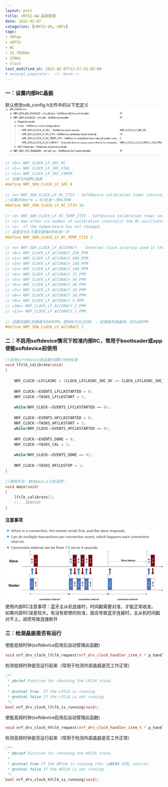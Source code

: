 ```yaml
---
layout: post
title: nRF52-QA-晶振配置
date: 2022-02-07
categories: [nRF52-QA, nRFx]
tags:
- nRFgo 
- nRF52
- RC
- 32.768KHz
- 32NHz
- Clock
last_modified_at: 2022-02-07T12:57:42-05:00
# excerpt_separator:  <!--more-->
---
```


### 一：设置内部RC晶振
默认修改sdk_config.h文件中的以下宏定义
![内部RC校准图示](/assets/images/home/rc_check.png)
```cpp
// <0=> NRF_CLOCK_LF_SRC_RC 
// <1=> NRF_CLOCK_LF_SRC_XTAL 
// <2=> NRF_CLOCK_LF_SRC_SYNTH
// 设置为内部RC晶振
#define NRF_SDH_CLOCK_LF_SRC 0  

// <o> NRF_SDH_CLOCK_LF_RC_CTIV - SoftDevice calibration timer interval. 
//设置250ms*6 = 8s校准一次RC时钟
#define NRF_SDH_CLOCK_LF_RC_CTIV 16  

// <o> NRF_SDH_CLOCK_LF_RC_TEMP_CTIV - SoftDevice calibration timer interval under constant temperature. 
// <i> How often (in number of calibration intervals) the RC oscillator shall be calibrated
// <i>  if the temperature has not changed.
// 温度变化0.5摄氏度每4秒校准一次
#define NRF_SDH_CLOCK_LF_RC_TEMP_CTIV 2  

// <o> NRF_SDH_CLOCK_LF_ACCURACY  - External clock accuracy used in the LL to compute timing.
// <0=> NRF_CLOCK_LF_ACCURACY_250_PPM 
// <1=> NRF_CLOCK_LF_ACCURACY_500_PPM 
// <2=> NRF_CLOCK_LF_ACCURACY_150_PPM 
// <3=> NRF_CLOCK_LF_ACCURACY_100_PPM 
// <4=> NRF_CLOCK_LF_ACCURACY_75_PPM 
// <5=> NRF_CLOCK_LF_ACCURACY_50_PPM 
// <6=> NRF_CLOCK_LF_ACCURACY_30_PPM 
// <7=> NRF_CLOCK_LF_ACCURACY_20_PPM 
// <8=> NRF_CLOCK_LF_ACCURACY_10_PPM 
// <9=> NRF_CLOCK_LF_ACCURACY_5_PPM 
// <10=> NRF_CLOCK_LF_ACCURACY_2_PPM 
// <11=> NRF_CLOCK_LF_ACCURACY_1_PPM 

// 设置内部RC的精度为500PPM，即500万分之500  ，如果是外部晶体，则为20PPM
#define NRF_SDH_CLOCK_LF_ACCURACY 1  
```


### 二：不启用softdevice情况下校准内部RC，常用于bootloader或app使能softdevice前使用
```cpp
//启用softdevice前设置内部RC时钟校准
void lfclk_calibrate(void)
{
  
    NRF_CLOCK->LFCLKSRC = (CLOCK_LFCLKSRC_SRC_RC << CLOCK_LFCLKSRC_SRC_Pos);
  
    NRF_CLOCK->EVENTS_LFCLKSTARTED = 0;
    NRF_CLOCK->TASKS_LFCLKSTART = 1;
  
    while(NRF_CLOCK->EVENTS_LFCLKSTARTED == 0);
  
    NRF_CLOCK->EVENTS_HFCLKSTARTED = 0;
    NRF_CLOCK->TASKS_HFCLKSTART = 1;
    while(NRF_CLOCK->EVENTS_HFCLKSTARTED == 0);
  
    NRF_CLOCK->EVENTS_DONE = 0;
    NRF_CLOCK->TASKS_CAL = 1;
  
    while(NRF_CLOCK->EVENTS_DONE == 0);
  
    NRF_CLOCK->TASKS_HFCLKSTOP = 1;
}

//使用方法：放在main入口处调用：
void main(void)
{
    lfclk_calibrate();
    //...其他代码
}
```
#### 注意事项
![蓝牙主从机连接时间戳对应示意图](/assets/images/home/ble_conn.png)
使用内部RC注意事项：蓝牙主从机连接时，时间戳需要对准，才能正常收发。<br>
如果内部RC误差较大，有没有即使的校准，就会导致蓝牙连接时，主从机时间戳对不上，进而导致连接断开<br>



### 三：检测晶振是否有运行
使能低频时钟(softdevice启用后自动管理此函数)
```cpp
void nrf_drv_clock_lfclk_request(nrf_drv_clock_handler_item_t * p_handler_item);
```
检测低频时钟是否运行起来（常用于检测外部晶振是否工作正常）
```cpp
/**
 * @brief Function for checking the LFCLK state.
 *
 * @retval true  If the LFCLK is running.
 * @retval false If the LFCLK is not running.
 */
bool nrf_drv_clock_lfclk_is_running(void);
```

使能高频时钟(softdevice启用后自动管理此函数)
```cpp
void nrf_drv_clock_hfclk_request(nrf_drv_clock_handler_item_t * p_handler_item);
```
检测高频时钟是否运行起来（常用于检测外部晶振是否工作正常）
```cpp
/**
 * @brief Function for checking the HFCLK state.
 *
 * @retval true If the HFCLK is running (for \nRFXX XTAL source).
 * @retval false If the HFCLK is not running.
 */
bool nrf_drv_clock_hfclk_is_running(void);
```









